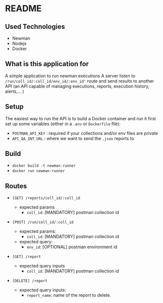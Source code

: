 # README

## Used Technologies
- Newman
- Nodejs
- Docker

## What is this application for
A simple application to run newman executions
A server listen to ```/run/coll_id/:coll_id/env_id/:env_id'``` route and send results to another API (an API capable of managing executions, reports, execution history, alerts,... )

## Setup
The easiest way to run the API is to build a Docker container and run it
first set up some variables (either in a ```.env``` or ```Dockerfile``` file): 
- ```POSTMAN_API_KEY``` : required if your collections and/or env files are private
- ```API_QA_INT_URL``` : where we want to send the ```.json``` reports to

## Build
- ```docker build -t newman-runner```
- ```docker run newman-runner```

## Routes
- ```[GET] /reports/coll_id/:coll_id```
    - expected params
        - ```coll_id```: [MANDATORY] postman collection id

- ```[POST] /run/coll_id/:coll_id```
    - expected params:
        - ```coll_id```: [MANDATORY] postman collection id
    - expected query:
        - ```env_id```: [OPTIONAL] postman environment id

- ```[GET] /report```
    - expected query inputs
        - ```coll_id```: [MANDATORY] postman collection id

- ```[DELETE] /report```
    - expected query inputs:
        - ```report_name```: name of the report to delete.
